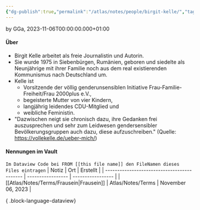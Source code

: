 ```yaml
---
{"dg-publish":true,"permalink":"/atlas/notes/people/birgit-kelle/","tags":["class/people"],"noteIcon":""}
---
```


by GGa, 2023-11-06T00:00:00.000+01:00
 
#### Über
- Birgit Kelle arbeitet als freie Journalistin und Autorin. 
- Sie wurde 1975 in Siebenbürgen, Rumänien, geboren und siedelte als Neunjährige mit ihrer Familie noch aus dem real existierenden Kommunismus nach Deutschland um.
- Kelle ist 
	- Vorsitzende der völlig genderunsensiblen Initiative Frau-Familie-Freiheit/Frau 2000plus e.V., 
	- begeisterte Mutter von vier Kindern, 
	- langjährig leidendes CDU-Mitglied und 
	- weibliche Feministin. 
- "Dazwischen neigt sie chronisch dazu, ihre Gedanken frei auszusprechen und sehr zum Leidwesen gendersensibler Bevölkerungsgruppen auch dazu, diese aufzuschreiben."
(Quelle: https://vollekelle.de/ueber-mich/)

#### Nennungen im Vault
`Im Dataview Code bei FROM [[this file name]] den FileNamen dieses Files eintragen` 
| Notiz                                       | Ort               | Erstellt          |
| ------------------------------------------- | ----------------- | ----------------- |
| [[Atlas/Notes/Terms/Frausein\|Frausein]] | Atlas/Notes/Terms | November 06, 2023 |

{ .block-language-dataview}
